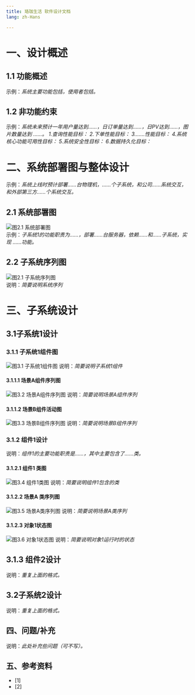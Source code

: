 ```yaml
---
title: 珞珈生活 软件设计文档
lang: zh-Hans

---
```


# 一、设计概述
## 1.1 功能概述
示例：*系统主要功能包括，使用者包括。*

## 1.2 非功能约束
示例：*系统未来预计一年用户量达到……，日订单量达到……，日PV达到……，图片数量达到 ……。  1.查询性能目标：   2.下单性能目标：   3.……性能目标：   4.系统核心功能可用性目标：    5.系统安全性目标：    6.数据持久化目标：*

# 二、系统部署图与整体设计
示例：*系统上线时预计部署……台物理机，……个子系统，和公司……系统交互，和外部第三方……个系统交互。*
## 2.1 系统部署图
![图2.1 系统部署图](图片链接)   
示例：*子系统1的功能职责为……，部署……台服务器，依赖……和……子系统，实现 ……功能。*
## 2.2 子系统序列图
![图2.1 子系统序列图](图片链接)    
说明：*简要说明系统序列*

# 三、子系统设计
## 3.1子系统1设计
### 3.1.1 子系统1组件图
![图3.1 子系统1组件图](图片链接)
说明：*简要说明子系统1组件*

#### 3.1.1.1 场景A组件序列图
![图3.2 场景A组件序列图](图片链接)
说明：*简要说明场景A组件序列*

#### 3.1.1.2 场景B组件活动图
![图3.3 场景B组件序列图](图片链接)
说明：*简要说明场景B组件序列*

### 3.1.2 组件1设计
说明：*组件1的主要功能职责是……，其中主要包含了……类。*
#### 3.1.2.1 组件1 类图
![图3.4 组件1类图](图片链接)
说明：*简要说明组件1包含的类*

#### 3.1.2.2 场景A 类序列图
![图3.5 场景A类序列图](图片链接)
说明：*简要说明场景A类序列*

#### 3.1.2.3 对象1状态图
![图3.6 对象1状态图](图片链接)
说明：*简要说明对象1运行时的状态*

## 3.1.3 组件2设计
说明：*重复上面的格式。*

## 3.2子系统2设计
说明：*重复上面的格式。*

## 四、问题/补充
说明：*此处补充些问题（可不写）。*
## 五、参考资料
- [1]
- [2]